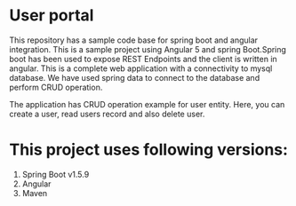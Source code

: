 # User portal
This repository has a sample code base for spring boot and angular integration.
This is a sample project using Angular 5 and spring Boot.Spring boot has been used to expose REST Endpoints and the client is written in angular. This is a complete web application with a connectivity to mysql database. We have used spring data to connect to the database and perform CRUD operation.

The application has CRUD operation example for user entity. Here, you can create a user, read users record and also delete user. 

# This project uses following versions:

1) Spring Boot v1.5.9<br>
2) Angular <br>
3) Maven <br>
